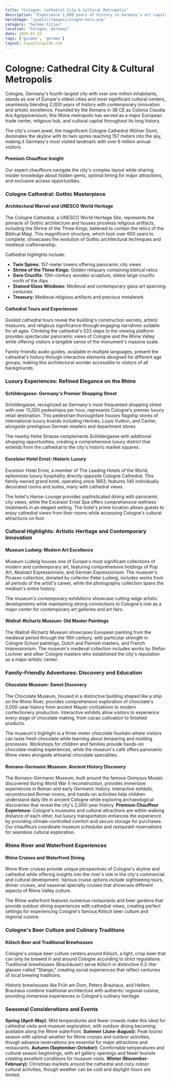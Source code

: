 ```yaml
---
title: "Cologne: Cathedral City & Cultural Metropolis"
description: "Experience 2,000 years of history in Germany's art capital, home to the magnificent Gothic cathedral, world-class museums, luxury shopping, and the famous Chocolate Museum."
heroImage: "/public/images/cologne-hero.png"
category: "German Cities"
location: "Cologne, Germany"
date: 2025-07-23
tags: ['guides', 'german']
layout: layouts/guide.njk
---
```


# Cologne: Cathedral City & Cultural Metropolis

Cologne, Germany's fourth-largest city with over one million inhabitants, stands as one of Europe's oldest cities and most significant cultural centers, seamlessly blending 2,000 years of history with contemporary innovation and artistic excellence. Founded by the Romans in 38 CE as Colonia Claudia Ara Agrippinensium, this Rhine metropolis has served as a major European trade center, religious hub, and cultural capital throughout its long history.

The city's crown jewel, the magnificent Cologne Cathedral (Kölner Dom), dominates the skyline with its twin spires reaching 157 meters into the sky, making it Germany's most visited landmark with over 6 million annual visitors.

<div class="premium-insight">
<h4>Premium Chauffeur Insight</h4>
<p>Our expert chauffeurs navigate the city's complex layout while sharing insider knowledge about hidden gems, optimal timing for major attractions, and exclusive access opportunities.</p>
</div>


### Cologne Cathedral: Gothic Masterpiece


#### Architectural Marvel and UNESCO World Heritage

The Cologne Cathedral, a UNESCO World Heritage Site, represents the pinnacle of Gothic architecture and houses priceless religious artifacts, including the Shrine of the Three Kings, believed to contain the relics of the Biblical Magi. This magnificent structure, which took over 600 years to complete, showcases the evolution of Gothic architectural techniques and medieval craftsmanship.

Cathedral highlights include:

  * **Twin Spires:** 157-meter towers offering panoramic city views
  * **Shrine of the Three Kings:** Golden reliquary containing biblical relics
  * **Gero Crucifix:** 10th-century wooden sculpture, oldest large crucifix north of the Alps
  * **Stained Glass Windows:** Medieval and contemporary glass art spanning centuries
  * **Treasury:** Medieval religious artifacts and precious metalwork


#### Cathedral Tours and Experiences

Guided cathedral tours reveal the building's construction secrets, artistic treasures, and religious significance through engaging narratives suitable for all ages. Climbing the cathedral's 533 steps to the viewing platform provides spectacular panoramic views of Cologne and the Rhine Valley while offering visitors a tangible sense of the monument's massive scale.

Family-friendly audio guides, available in multiple languages, present the cathedral's history through interactive elements designed for different age groups, making this architectural wonder accessible to visitors of all backgrounds.


### Luxury Experiences: Refined Elegance on the Rhine


#### Schildergasse: Germany's Premier Shopping Street

Schildergasse, recognized as Germany's most frequented shopping street with over 13,000 pedestrians per hour, represents Cologne's premier luxury retail destination. This pedestrian thoroughfare houses flagship stores of international luxury brands including Hermès, Louis Vuitton, and Cartier, alongside prestigious German retailers and department stores.

The nearby Hohe Strasse complements Schildergasse with additional shopping opportunities, creating a comprehensive luxury district that extends from the cathedral to the city's historic market squares.


#### Excelsior Hotel Ernst: Historic Luxury

Excelsior Hotel Ernst, a member of The Leading Hotels of the World, epitomizes luxury hospitality directly opposite Cologne Cathedral. This family-owned grand hotel, operating since 1863, features 140 individually decorated rooms and suites, many with cathedral views.

The hotel's Hanse-Lounge provides sophisticated dining with panoramic city views, while the Excelsior Ernst Spa offers comprehensive wellness treatments in an elegant setting. The hotel's prime location allows guests to enjoy cathedral views from their rooms while accessing Cologne's cultural attractions on foot.


### Cultural Highlights: Artistic Heritage and Contemporary Innovation


#### Museum Ludwig: Modern Art Excellence

Museum Ludwig houses one of Europe's most significant collections of modern and contemporary art, featuring comprehensive holdings of Pop Art, Abstract Expressionism, and German Expressionism. The museum's Picasso collection, donated by collector Peter Ludwig, includes works from all periods of the artist's career, while the photography collection spans the medium's entire history.

The museum's contemporary exhibitions showcase cutting-edge artistic developments while maintaining strong connections to Cologne's role as a major center for contemporary art galleries and art fairs.


#### Wallraf-Richartz Museum: Old Master Paintings

The Wallraf-Richartz Museum showcases European painting from the medieval period through the 19th century, with particular strength in Cologne School paintings, Dutch and Flemish masters, and French Impressionism. The museum's medieval collection includes works by Stefan Lochner and other Cologne masters who established the city's reputation as a major artistic center.


### Family-Friendly Adventures: Discovery and Education


#### Chocolate Museum: Sweet Discovery

The Chocolate Museum, housed in a distinctive building shaped like a ship on the Rhine River, provides comprehensive exploration of chocolate's 5,000-year history from ancient Mayan civilizations to modern confectionery production. Interactive exhibits allow visitors to experience every stage of chocolate making, from cacao cultivation to finished products.

The museum's highlight is a three-meter chocolate fountain where visitors can taste fresh chocolate while learning about tempering and molding processes. Workshops for children and families provide hands-on chocolate-making experiences, while the museum's café offers panoramic Rhine views alongside artisanal chocolate specialties.


#### Romano-Germanic Museum: Ancient History Discovery

The Romano-Germanic Museum, built around the famous Dionysus Mosaic discovered during World War II reconstruction, provides immersive experiences in Roman and early Germanic history. Interactive exhibits, reconstructed Roman rooms, and hands-on activities help children understand daily life in ancient Cologne while exploring archaeological discoveries that reveal the city's 2,000-year history.
**Premium Chauffeur Experience:** Cologne's museums and cultural attractions are within walking distance of each other, but luxury transportation enhances the experience by providing climate-controlled comfort and secure storage for purchases. Our chauffeurs coordinate museum schedules and restaurant reservations for seamless cultural exploration.


### Rhine River and Waterfront Experiences


#### Rhine Cruises and Waterfront Dining

Rhine River cruises provide unique perspectives of Cologne's skyline and cathedral while offering insights into the river's role in the city's commercial and cultural development. Various cruise options include sightseeing tours, dinner cruises, and seasonal specialty cruises that showcase different aspects of Rhine Valley culture.

The Rhine waterfront features numerous restaurants and beer gardens that provide outdoor dining experiences with cathedral views, creating perfect settings for experiencing Cologne's famous Kölsch beer culture and regional cuisine.


### Cologne's Beer Culture and Culinary Traditions


#### Kölsch Beer and Traditional Brewhouses

Cologne's unique beer culture centers around Kölsch, a light, crisp beer that can only be brewed in and around Cologne according to strict regulations. Traditional brewhouses (Brauhäuser) serve Kölsch in distinctive 0.2-liter glasses called "Stange," creating social experiences that reflect centuries of local brewing traditions.

Historic brewhouses like Früh am Dom, Peters Brauhaus, and Hellers Brauhaus combine traditional architecture with authentic regional cuisine, providing immersive experiences in Cologne's culinary heritage.


### Seasonal Considerations and Events
**Spring (April-May):** Mild temperatures and fewer crowds make this ideal for cathedral visits and museum exploration, with outdoor dining becoming available along the Rhine waterfront.
**Summer (June-August):** Peak tourist season with optimal weather for Rhine cruises and outdoor activities, though advance reservations are essential for major attractions and restaurants.
**Autumn (September-October):** Comfortable temperatures and cultural season beginnings, with art gallery openings and fewer tourists creating excellent conditions for museum visits.
**Winter (November-February):** Christmas markets around the cathedral and cozy indoor cultural activities, though weather can be cold and daylight hours are limited.

